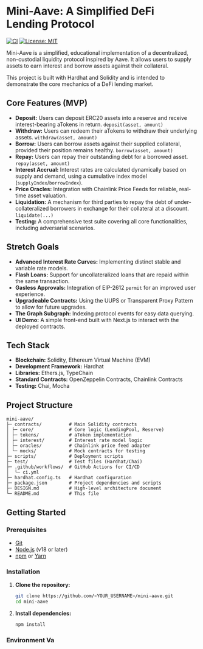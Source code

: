 # Mini-Aave: A Simplified DeFi Lending Protocol

[![CI](https://github.com/<YOUR_USERNAME>/mini-aave/actions/workflows/ci.yml/badge.svg)](https://github.com/<YOUR_USERNAME>/mini-aave/actions/workflows/ci.yml)
[![License: MIT](https://img.shields.io/badge/License-MIT-yellow.svg)](https://opensource.org/licenses/MIT)

Mini-Aave is a simplified, educational implementation of a decentralized, non-custodial liquidity protocol inspired by Aave. It allows users to supply assets to earn interest and borrow assets against their collateral.

This project is built with Hardhat and Solidity and is intended to demonstrate the core mechanics of a DeFi lending market.

## Core Features (MVP)

*   **Deposit:** Users can deposit ERC20 assets into a reserve and receive interest-bearing aTokens in return. `deposit(asset, amount)`
*   **Withdraw:** Users can redeem their aTokens to withdraw their underlying assets. `withdraw(asset, amount)`
*   **Borrow:** Users can borrow assets against their supplied collateral, provided their position remains healthy. `borrow(asset, amount)`
*   **Repay:** Users can repay their outstanding debt for a borrowed asset. `repay(asset, amount)`
*   **Interest Accrual:** Interest rates are calculated dynamically based on supply and demand, using a cumulative index model (`supplyIndex`/`borrowIndex`).
*   **Price Oracles:** Integration with Chainlink Price Feeds for reliable, real-time asset valuation.
*   **Liquidation:** A mechanism for third parties to repay the debt of under-collateralized borrowers in exchange for their collateral at a discount. `liquidate(...)`
*   **Testing:** A comprehensive test suite covering all core functionalities, including adversarial scenarios.

## Stretch Goals

*   **Advanced Interest Rate Curves:** Implementing distinct stable and variable rate models.
*   **Flash Loans:** Support for uncollateralized loans that are repaid within the same transaction.
*   **Gasless Approvals:** Integration of EIP-2612 `permit` for an improved user experience.
*   **Upgradeable Contracts:** Using the UUPS or Transparent Proxy Pattern to allow for future upgrades.
*   **The Graph Subgraph:** Indexing protocol events for easy data querying.
*   **UI Demo:** A simple front-end built with Next.js to interact with the deployed contracts.

## Tech Stack

*   **Blockchain:** Solidity, Ethereum Virtual Machine (EVM)
*   **Development Framework:** Hardhat
*   **Libraries:** Ethers.js, TypeChain
*   **Standard Contracts:** OpenZeppelin Contracts, Chainlink Contracts
*   **Testing:** Chai, Mocha

## Project Structure

```
mini-aave/
├─ contracts/          # Main Solidity contracts
│ ├─ core/             # Core logic (LendingPool, Reserve)
│ ├─ tokens/           # aToken implementation
│ ├─ interest/         # Interest rate model logic
│ ├─ oracles/          # Chainlink price feed adapter
│ └─ mocks/            # Mock contracts for testing
├─ scripts/            # Deployment scripts
├─ test/               # Test files (Hardhat/Chai)
├─ .github/workflows/  # GitHub Actions for CI/CD
│  └─ ci.yml
├─ hardhat.config.ts   # Hardhat configuration
├─ package.json        # Project dependencies and scripts
├─ DESIGN.md           # High-level architecture document
└─ README.md           # This file
```

## Getting Started

### Prerequisites

*   [Git](https://git-scm.com/book/en/v2/Getting-Started-Installing-Git)
*   [Node.js](https://nodejs.org/en/) (v18 or later)
*   [npm](https://www.npmjs.com/) or [Yarn](https://yarnpkg.com/)

### Installation

1.  **Clone the repository:**
    ```bash
    git clone https://github.com/<YOUR_USERNAME>/mini-aave.git
    cd mini-aave
    ```

2.  **Install dependencies:**
    ```bash
    npm install
    ```

### Environment Va
